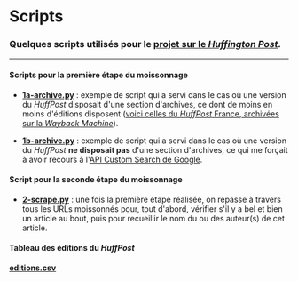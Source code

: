 # Scripts

### Quelques scripts utilisés pour le [projet sur le *Huffington Post*](../README.md).
<hr>

#### Scripts pour la première étape du moissonnage

* [**1a-archive.py**](1a-archive.py)&nbsp;: exemple de script qui a servi dans le cas où une version du *HuffPost* disposait d'une section d'archives, ce dont de moins en moins d'éditions disposent ([voici celles du *HuffPost* France, archivées sur la *Wayback Machine*](https://web.archive.org/web/20160806214824/http://www.huffingtonpost.fr/archive/2015-12)).

*  [**1b-archive.py**](1b-archive.py)&nbsp;: exemple de script qui a servi dans le cas où une version du *HuffPost* **ne disposait pas** d'une section d'archives, ce qui me forçait à avoir recours à l'[API Custom Search de Google](https://developers.google.com/custom-search/json-api/v1/overview).

#### Script pour la seconde étape du moissonnage

* [**2-scrape.py**](2-scrape.py)&nbsp;: une fois la première étape réalisée, on repasse à travers tous les URLs moissonnés pour, tout d'abord, vérifier s'il y a bel et bien un article au bout, puis pour recueillir le nom du ou des auteur(s) de cet article.

#### Tableau des éditions du *HuffPost*

[**editions.csv**](editions.csv)
